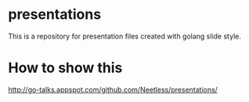 # presentations
This is a repository for presentation files created with golang slide style.

# How to show this
http://go-talks.appspot.com/github.com/Neetless/presentations/
